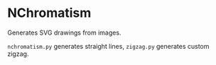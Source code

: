# NChromatism

Generates SVG drawings from images.

`nchromatism.py` generates straight lines, `zigzag.py` generates custom zigzag.

